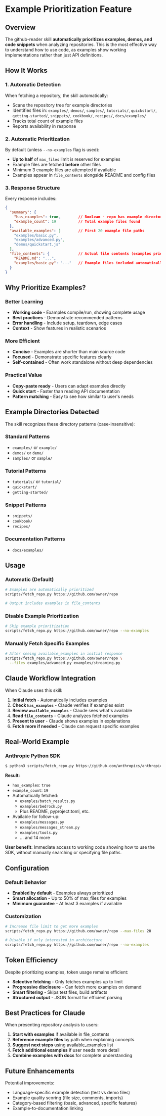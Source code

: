 # Example Prioritization Feature

## Overview

The github-reader skill **automatically prioritizes examples, demos, and code snippets** when analyzing repositories. This is the most effective way to understand how to use code, as examples show working implementations rather than just API definitions.

## How It Works

### 1. Automatic Detection

When fetching a repository, the skill automatically:
- Scans the repository tree for example directories
- Identifies files in: `examples/`, `demos/`, `samples/`, `tutorials/`, `quickstart/`, `getting-started/`, `snippets/`, `cookbook/`, `recipes/`, `docs/examples/`
- Tracks total count of example files
- Reports availability in response

### 2. Automatic Prioritization

By default (unless `--no-examples` flag is used):
- **Up to half** of `max_files` limit is reserved for examples
- Example files are fetched **before** other files
- Minimum 3 example files are attempted if available
- Examples appear in `file_contents` alongside README and config files

### 3. Response Structure

Every response includes:

```json
{
  "summary": {
    "has_examples": true,        // Boolean - repo has example directories
    "example_count": 19          // Total example files found
  },
  "available_examples": [        // First 20 example file paths
    "examples/basic.py",
    "examples/advanced.py",
    "demos/quickstart.js"
  ],
  "file_contents": {             // Actual file contents (examples prioritized)
    "README.md": "...",
    "examples/basic.py": "..."   // Example files included automatically
  }
}
```

## Why Prioritize Examples?

### Better Learning
- **Working code** - Examples compile/run, showing complete usage
- **Best practices** - Demonstrate recommended patterns
- **Error handling** - Include setup, teardown, edge cases
- **Context** - Show features in realistic scenarios

### More Efficient
- **Concise** - Examples are shorter than main source code
- **Focused** - Demonstrate specific features clearly
- **Self-contained** - Often work standalone without deep dependencies

### Practical Value
- **Copy-paste ready** - Users can adapt examples directly
- **Quick start** - Faster than reading API documentation
- **Pattern matching** - Easy to see how similar to user's needs

## Example Directories Detected

The skill recognizes these directory patterns (case-insensitive):

### Standard Patterns
- `examples/` or `example/`
- `demos/` or `demo/`
- `samples/` or `sample/`

### Tutorial Patterns
- `tutorials/` or `tutorial/`
- `quickstart/`
- `getting-started/`

### Snippet Patterns
- `snippets/`
- `cookbook/`
- `recipes/`

### Documentation Patterns
- `docs/examples/`

## Usage

### Automatic (Default)
```bash
# Examples are automatically prioritized
scripts/fetch_repo.py https://github.com/owner/repo

# Output includes examples in file_contents
```

### Disable Example Prioritization
```bash
# Skip example prioritization
scripts/fetch_repo.py https://github.com/owner/repo --no-examples
```

### Manually Fetch Specific Examples
```bash
# After seeing available_examples in initial response
scripts/fetch_repo.py https://github.com/owner/repo \
  --files examples/advanced.py examples/streaming.py
```

## Claude Workflow Integration

When Claude uses this skill:

1. **Initial fetch** - Automatically includes examples
2. **Check `has_examples`** - Claude verifies if examples exist
3. **Review `available_examples`** - Claude sees what's available
4. **Read `file_contents`** - Claude analyzes fetched examples
5. **Present to user** - Claude shows examples in explanations
6. **Fetch more if needed** - Claude can request specific examples

## Real-World Example

### Anthropic Python SDK

```bash
$ python3 scripts/fetch_repo.py https://github.com/anthropics/anthropic-sdk-python --max-files 8
```

**Result:**
- `has_examples`: `true`
- `example_count`: `19`
- Automatically fetched:
  - `examples/batch_results.py`
  - `examples/bedrock.py`
  - Plus README, pyproject.toml, etc.
- Available for follow-up:
  - `examples/messages.py`
  - `examples/messages_stream.py`
  - `examples/tools.py`
  - ... and 14 more

**User benefit:** Immediate access to working code showing how to use the SDK, without manually searching or specifying file paths.

## Configuration

### Default Behavior
- **Enabled by default** - Examples always prioritized
- **Smart allocation** - Up to 50% of max_files for examples
- **Minimum guarantee** - At least 3 examples if available

### Customization
```bash
# Increase file limit to get more examples
scripts/fetch_repo.py https://github.com/owner/repo --max-files 20

# Disable if only interested in architecture
scripts/fetch_repo.py https://github.com/owner/repo --no-examples
```

## Token Efficiency

Despite prioritizing examples, token usage remains efficient:

- **Selective fetching** - Only fetches examples up to limit
- **Progressive disclosure** - Can fetch more examples on demand
- **Smart filtering** - Skips test files, build artifacts
- **Structured output** - JSON format for efficient parsing

## Best Practices for Claude

When presenting repository analysis to users:

1. **Start with examples** if available in file_contents
2. **Reference example files** by path when explaining concepts
3. **Suggest next steps** using available_examples list
4. **Fetch additional examples** if user needs more detail
5. **Combine examples with docs** for complete understanding

## Future Enhancements

Potential improvements:
- Language-specific example detection (test vs demo files)
- Example quality scoring (file size, comments, imports)
- Category-based filtering (basic, advanced, specific features)
- Example-to-documentation linking
